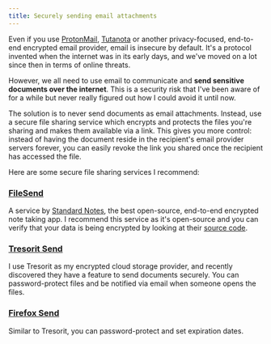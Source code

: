 ```yaml
---
title: Securely sending email attachments
---
```


Even if you use [ProtonMail](https://protonmail.com), [Tutanota](https://tutanota.com) or another privacy-focused, end-to-end encrypted email provider, email is insecure by default. It's a protocol invented when the internet was in its early days, and we've moved on a lot since then in terms of online threats.

However, we all need to use email to communicate and **send sensitive documents over the internet**. This is a security risk that I've been aware of for a while but never really figured out how I could avoid it until now.

The solution is to never send documents as email attachments. Instead, use a secure file sharing service which encrypts and protects the files you're sharing and makes them available via a link. This gives you more control: instead of having the document reside in the recipient's email provider servers forever, you can easily revoke the link you shared once the recipient has accessed the file.

Here are some secure file sharing services I recommend:

### [FileSend](https://filesend.standardnotes.org/)

A service by [Standard Notes](https://standardnotes.org/?s=kl3a33n9), the best open-source, end-to-end encrypted note taking app. I recommend this service as it's open-source and you can verify that your data is being encrypted by looking at their [source code](https://github.com/standardnotes/filesend).

### [Tresorit Send](https://send.tresorit.com/)

I use Tresorit as my encrypted cloud storage provider, and recently discovered they have a feature to send documents securely. You can password-protect files and be notified via email when someone opens the files.

### [Firefox Send](https://send.firefox.com/)

Similar to Tresorit, you can password-protect and set expiration dates.

